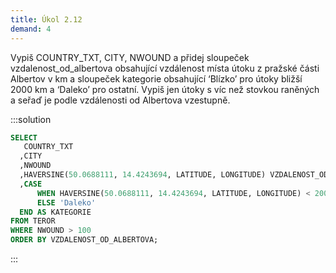 ```yaml
---
title: Úkol 2.12
demand: 4
---
```


Vypiš COUNTRY_TXT, CITY, NWOUND a přidej sloupeček vzdalenost_od_albertova obsahující vzdálenost místa útoku z pražské části Albertov v km a sloupeček kategorie obsahující ‘Blízko’ pro útoky bližší 2000 km a ‘Daleko’ pro ostatní. Vypiš jen útoky s víc než stovkou raněných a seřaď je podle vzdálenosti od Albertova vzestupně.

:::solution

```sql
SELECT 
   COUNTRY_TXT
  ,CITY
  ,NWOUND
  ,HAVERSINE(50.0688111, 14.4243694, LATITUDE, LONGITUDE) VZDALENOST_OD_ALBERTOVA
  ,CASE
      WHEN HAVERSINE(50.0688111, 14.4243694, LATITUDE, LONGITUDE) < 2000 THEN 'Blízko'
      ELSE 'Daleko'
  END AS KATEGORIE
FROM TEROR
WHERE NWOUND > 100
ORDER BY VZDALENOST_OD_ALBERTOVA;
```

:::
